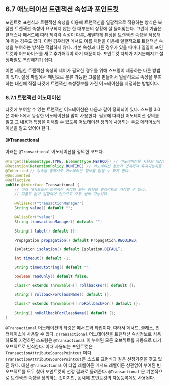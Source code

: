 ## 6.7 애노테이션 트랜잭션 속성과 포인트컷

포인트컷 표현식과 트랜잭션 속성을 이용해 트랜잭션을 일괄적으로 적용하는 방식은 복잡한 트랜잭션 속성이 요구되지 않는 한 대부분의 상황에 잘 들어맞는다. 그런데 가끔은 클래스나 메서드에 따라 제각각 속성이 다른, 세밀하게 튜닝된 트랜잭션 속성을 적용해야 하는 경우도 있다. 이런 경우라면 메서드 이름 패턴을 이용해 일괄적으로 트랜잭션 속성을 부여하는 방식은 적합하지 않다. 기본 속성과 다른 경우가 있을 때마다 일일이 포인트컷과 어드바이스를 새로 추가해줘야 하기 때문이다. 포인트컷 자체가 지저분해지고 설정파일도 복잡해지기 쉽다.

이런 세밀한 트랜잭션 속성의 제어가 필요한 경우를 위해 스프링이 제공하는 다른 방법이 있다. 설정 파일에서 패턴으로 분류 가능한 그룹을 만들어서 일괄적으로 속성을 부여하는 대신에 직접 타깃에 트랜잭션 속성정보를 가진 어노테이션을 지정하는 방법이다.

### 6.7.1 트랜잭션 어노테이션

타깃에 부여할 수 있는 트랜잭션 어노테이션은 다음과 같이 정의되어 있다. 스프링 3.0은 자바 5에서 등장한 어노테이션을 많이 사용한다. 필요에 따라선 어노테이션 정의를 읽고 그 내용과 특징을 이해할 수 있도록 어노테이션 정의에 사용되는 주요 메타어노테이션을 알고 있어야 한다.

#### @Transactional

아래는 `@Transactional` 어노테이션을 정의한 코드다.

```java
@Target({ElementType.TYPE, ElementType.METHOD}) // 어노테이션을 사용할 대상을 지정. 여기선 '메서드와 타입(클래스, 인터페이스)' 처럼 한 개 이상의 대을 지정할 수 있다.
@Retention(RetentionPolicy.RUNTIME) // 어노테이션 정보가 언제까지 유지되는지를 지정. 이렇게 설정하면 런타임 때도 어노테이션 정보를 리플렉션을 통해 얻을 수 있다.
@Inherited // 상속을 통해서도 어노테이션 정보를 얻을 수 있게 한다.
@Documented
@Reflective
public @interface Transactional {
    // 아래 메서드들은 트랜잭션 속성의 모든 항목을 엘리먼트로 지정할 수 있다.
    // 디폴트 값이 설정되어 있으므로 모두 생략 가능하다.
    
    @AliasFor("transactionManager")
    String value() default "";

    @AliasFor("value")
    String transactionManager() default "";

    String[] label() default {};

    Propagation propagation() default Propagation.REQUIRED;

    Isolation isolation() default Isolation.DEFAULT;

    int timeout() default -1;

    String timeoutString() default "";

    boolean readOnly() default false;

    Class<? extends Throwable>[] rollbackFor() default {};

    String[] rollbackForClassName() default {};

    Class<? extends Throwable>[] noRollbackFor() default {};

    String[] noRollbackForClassName() default {};
}
```

`@Transactional` 어노테이션의 타깃은 메서드와 타입이다. 따라서 메서드, 클래스, 인터페이스에 사용할 수 있다. `@Transactional` 어노테이션을 트랜잭션 속성정보로 사용하도록 지정하면 스프링은 `@Transactional` 이 부여된 모든 오브젝트를 자동으로 타기 오브젝트로 인식한다. 이때 사용되는 포인트컷은 `TransactionAttributeSourcePointcut` 이다. `TransactionAttributeSourcePointcut`은 스스로 표현식과 같은 선정기준을 갖고 있진 않다. 대신 `@Transactional` 이 타입 레벨이든 메서드 레벨이든 상관없이 부여된 빈 오브젝트를 모두 찾아 포인트컷의 선정 결과로 돌려준다. `@Transactional` 은 기본적으로 트랜잭션 속성을 정의하는 것이지만, 동시에 포인트컷의 자동등록에도 사용된다.